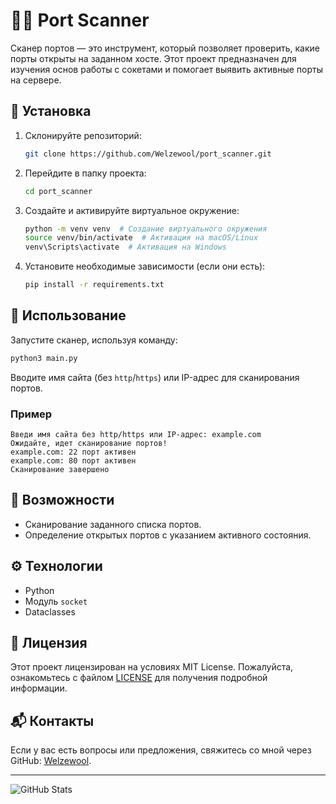# 🕵️‍♂️ Port Scanner

Сканер портов — это инструмент, который позволяет проверить, какие порты открыты на заданном хосте. Этот проект предназначен для изучения основ работы с сокетами и помогает выявить активные порты на сервере.

## 🚀 Установка

1. Склонируйте репозиторий:
   ```bash
   git clone https://github.com/Welzewool/port_scanner.git
   ```

2. Перейдите в папку проекта:
   ```bash
   cd port_scanner
   ```

3. Создайте и активируйте виртуальное окружение:
   ```bash
   python -m venv venv  # Создание виртуального окружения
   source venv/bin/activate  # Активация на macOS/Linux
   venv\Scripts\activate  # Активация на Windows
   ```

4. Установите необходимые зависимости (если они есть):
   ```bash
   pip install -r requirements.txt
   ```

## 📜 Использование

Запустите сканер, используя команду:

```bash
python3 main.py
```

Вводите имя сайта (без `http`/`https`) или IP-адрес для сканирования портов.

### Пример

```
Введи имя сайта без http/https или IP-адрес: example.com
Ожидайте, идет сканирование портов!
example.com: 22 порт активен
example.com: 80 порт активен
Сканирование завершено
```

## 🔧 Возможности

- Сканирование заданного списка портов.
- Определение открытых портов с указанием активного состояния.

## ⚙️ Технологии

- Python
- Модуль `socket`
- Dataclasses

## 📄 Лицензия

Этот проект лицензирован на условиях MIT License. Пожалуйста, ознакомьтесь с файлом [LICENSE](LICENSE) для получения подробной информации.

## 📬 Контакты

Если у вас есть вопросы или предложения, свяжитесь со мной через GitHub: [Welzewool](https://github.com/Welzewool).

---

![GitHub Stats](https://github-readme-stats.vercel.app/api?username=Welzewool&show_icons=true&hide_title=true&count_private=true&theme=radical)
